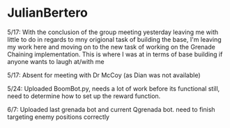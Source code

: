 # JulianBertero

5/17: With the conclusion of the group meeting yesterday leaving me with little to do in regards to mny origional task of building the base, I'm leaving my work here and moving on to the new task of working on the Grenade Chaining implementation. This is where I was at in terms of base building if anyone wants to laugh at/with me

5/17: Absent for meeting with Dr McCoy (as Dian was not available)

5/24: Uploaded BoomBot.py, needs a lot of work before its functional still, need to determine how to set up the reward function.


6/7: Uploaded last grenada bot and current Qgrenada bot. need to finish targeting enemy positions correctly
